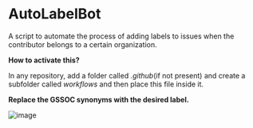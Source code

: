 # AutoLabelBot
A script to automate the process of adding labels to issues when the contributor belongs to a certain organization.

**How to activate this?**

In any repository, add a folder called *.github*(if not present) and create a subfolder called *workflows* and then place this file inside it.

<b>Replace the GSSOC synonyms with the desired label. </b>

![image](https://user-images.githubusercontent.com/61228436/113342643-5a7ef780-934c-11eb-9fdd-19aaf5f339b2.png)
